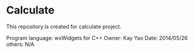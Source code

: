# Calculate
This repository is created for calculate project.

Program language: wxWidgets for C++
Owner: Kay Yao
Date: 2014/05/26
others: N/A


